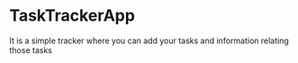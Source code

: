 # TaskTrackerApp
 It is a simple tracker where you can add your tasks and information relating those tasks
